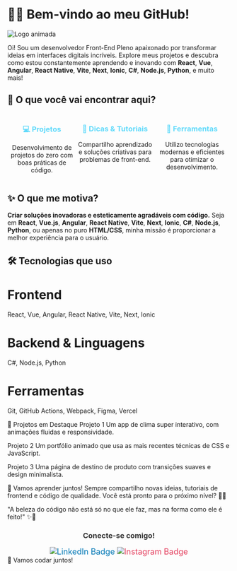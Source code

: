# 👨‍💻 Bem-vindo ao meu GitHub!

![Logo animada](https://img.shields.io/badge/Developer-Font%20End-blue?style=for-the-badge&logo=github&logoColor=white)

Oi! Sou um desenvolvedor Front-End Pleno apaixonado por transformar ideias em interfaces digitais incríveis. Explore meus projetos e descubra como estou constantemente aprendendo e inovando com **React**, **Vue**, **Angular**, **React Native**, **Vite**, **Next**, **Ionic**, **C#**, **Node.js**, **Python**, e muito mais!

## 🚀 O que você vai encontrar aqui?

<div style="display: flex; justify-content: space-around; margin-top: 20px;">
  <div style="text-align: center; animation: popIn 1s ease;">
    <h3 style="color: #61dafb;">💻 Projetos</h3>
    <p style="font-size: 14px;">Desenvolvimento de projetos do zero com boas práticas de código.</p>
  </div>
  <div style="text-align: center; animation: popIn 1s ease 0.2s;">
    <h3 style="color: #61dafb;">📝 Dicas & Tutoriais</h3>
    <p style="font-size: 14px;">Compartilho aprendizado e soluções criativas para problemas de front-end.</p>
  </div>
  <div style="text-align: center; animation: popIn 1s ease 0.4s;">
    <h3 style="color: #61dafb;">🔧 Ferramentas</h3>
    <p style="font-size: 14px;">Utilizo tecnologias modernas e eficientes para otimizar o desenvolvimento.</p>
  </div>
</div>

## ✨ O que me motiva?

**Criar soluções inovadoras e esteticamente agradáveis com código.** Seja em **React**, **Vue.js**, **Angular**, **React Native**, **Vite**, **Next**, **Ionic**, **C#**, **Node.js**, **Python**, ou apenas no puro **HTML/CSS**, minha missão é proporcionar a melhor experiência para o usuário.

## 🛠️ Tecnologias que uso

# Frontend
React, Vue, Angular, React Native, Vite, Next, Ionic

# Backend & Linguagens
C#, Node.js, Python

# Ferramentas
Git, GitHub Actions, Webpack, Figma, Vercel

🌟 Projetos em Destaque
Projeto 1
Um app de clima super interativo, com animações fluidas e responsividade.

Projeto 2
Um portfólio animado que usa as mais recentes técnicas de CSS e JavaScript.

Projeto 3
Uma página de destino de produto com transições suaves e design minimalista.

🌈 Vamos aprender juntos!
Sempre compartilho novas ideias, tutoriais de frontend e código de qualidade. Você está pronto para o próximo nível? 👨‍💻

"A beleza do código não está só no que ele faz, mas na forma como ele é feito!" ✨🎨

<div style="text-align: center; animation: fadeInUp 1s ease;"> <h3 style="color: #333;">Conecte-se comigo!</h3> <a href="https://www.linkedin.com/in/seuperfil/" style="text-decoration: none; font-size: 18px; color: #0077b5; transition: all 0.3s ease;"> <img src="https://img.shields.io/badge/LinkedIn-0077b5?style=for-the-badge&logo=linkedin&logoColor=white" alt="LinkedIn Badge"/> </a> <a href="https://www.instagram.com/seuperfil/" style="text-decoration: none; font-size: 18px; color: #e4405f; transition: all 0.3s ease;"> <img src="https://img.shields.io/badge/Instagram-e4405f?style=for-the-badge&logo=instagram&logoColor=white" alt="Instagram Badge"/> </a> </div>
🚀 Vamos codar juntos!
